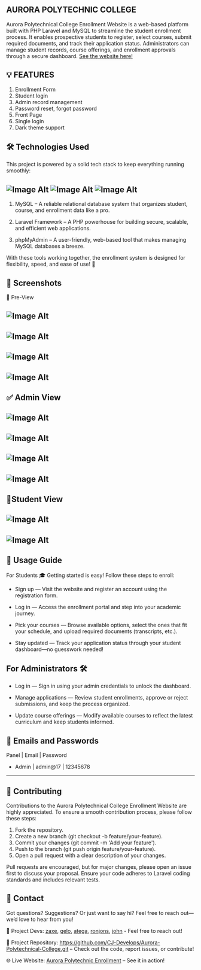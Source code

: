 ## AURORA POLYTECHNIC COLLEGE
Aurora Polytechnical College Enrollment Website is a web-based platform built with PHP Laravel and MySQL to streamline the student enrollment process. It enables prospective students to register, select courses, submit required documents, and track their application status. Administrators can manage student records, course offerings, and enrollment approvals through a secure dashboard. [See the website here! ](https://maroon-gnat-207518.hostingersite.com/)

## 💡 FEATURES
1. Enrollment Form
2. Student login
3. Admin record management
4. Password reset, forgot password
5. Front Page
6. Single login
7. Dark theme support

## 🛠️ Technologies Used
This project is powered by a solid tech stack to keep everything running smoothly:


## ![Image Alt](https://github.com/CJ-Develops/Aurora-Polytechnical-College/blob/master/SCREENSHOTS%20APC/MYSQL.png?raw=true) ![Image Alt](https://github.com/CJ-Develops/Aurora-Polytechnical-College/blob/master/SCREENSHOTS%20APC/LARAVEL%201.png?raw=true) ![Image Alt](https://github.com/CJ-Develops/Aurora-Polytechnical-College/blob/master/SCREENSHOTS%20APC/PHPMYADMIN.png?raw=true)

1. MySQL – A reliable relational database system that organizes student, course, and enrollment data like a pro.

2. Laravel Framework – A PHP powerhouse for building secure, scalable, and efficient web applications.

3. phpMyAdmin – A user-friendly, web-based tool that makes managing MySQL databases a breeze.

With these tools working together, the enrollment system is designed for flexibility, speed, and ease of use! 🚀

## 📸 Screenshots

👀 Pre-View
## ![Image Alt](https://github.com/CJ-Develops/Aurora-Polytechnical-College/blob/master/SCREENSHOTS%20APC/1.png?raw=true) 
## ![Image Alt](https://github.com/CJ-Develops/Aurora-Polytechnical-College/blob/master/SCREENSHOTS%20APC/2.png?raw=true)

## ![Image Alt](https://github.com/CJ-Develops/Aurora-Polytechnical-College/blob/master/SCREENSHOTS%20APC/3.png?raw=true) 
## ![Image Alt](https://github.com/CJ-Develops/Aurora-Polytechnical-College/blob/master/SCREENSHOTS%20APC/4.png?raw=true) 


## ✅ Admin View
## ![Image Alt](https://github.com/CJ-Develops/Aurora-Polytechnical-College/blob/master/SCREENSHOTS%20APC/5.png?raw=true) 

## ![Image Alt](https://github.com/CJ-Develops/Aurora-Polytechnical-College/blob/master/SCREENSHOTS%20APC/5.png?raw=true)

## ![Image Alt](https://github.com/CJ-Develops/Aurora-Polytechnical-College/blob/master/SCREENSHOTS%20APC/7.png?raw=true)

## ![Image Alt](https://github.com/CJ-Develops/Aurora-Polytechnical-College/blob/master/SCREENSHOTS%20APC/8.png?raw=true)


## 📝Student View
## ![Image Alt](https://github.com/CJ-Develops/Aurora-Polytechnical-College/blob/master/SCREENSHOTS%20APC/11.png?raw=true)

## ![Image Alt](https://github.com/CJ-Develops/Aurora-Polytechnical-College/blob/master/SCREENSHOTS%20APC/10.png?raw=true)



## 🚀 Usage Guide
For Students 🎓
Getting started is easy! Follow these steps to enroll:

- Sign up — Visit the website and register an account using the registration form.

- Log in — Access the enrollment portal and step into your academic journey.

- Pick your courses — Browse available options, select the ones that fit your schedule, and upload required documents (transcripts, etc.).

- Stay updated — Track your application status through your student dashboard—no guesswork needed!

## For Administrators 🛠️

- Log in — Sign in using your admin credentials to unlock the dashboard.

- Manage applications — Review student enrollments, approve or reject submissions, and keep the process organized.

- Update course offerings — Modify available courses to reflect the latest curriculum and keep students informed.

## 🔐 Emails and Passwords
Panel |   Email  | Password

- Admin | admin@17 | 12345678

------------------


## 🌟 Contributing
Contributions to the Aurora Polytechnical College Enrollment Website are highly appreciated. To ensure a smooth contribution process, please follow these steps:
1. Fork the repository.
2. Create a new branch (git checkout -b feature/your-feature).
3. Commit your changes (git commit -m 'Add your feature').
4. Push to the branch (git push origin feature/your-feature).
5. Open a pull request with a clear description of your changes.

Pull requests are encouraged, but for major changes, please open an issue first to discuss your proposal. Ensure your code adheres to Laravel coding standards and includes relevant tests.

## 📢 Contact
Got questions? Suggestions? Or just want to say hi? Feel free to reach out—we’d love to hear from you!

🤝 Project Devs: [zaxe](https://github.com/zaxe17), [gelo](https://github.com/gelo-gels), [ atega](https://github.com/jinmuwoonz), [ronjons](https://github.com/ronjons2003), [john](https://github.com/CJ-Develops) - Feel free to reach out!

📂 Project Repository: https://github.com/CJ-Develops/Aurora-Polytechnical-College.git – Check out the code, report issues, or contribute!

🌐 Live Website: [Aurora Polytechnic Enrollment](https://maroon-gnat-207518.hostingersite.com/) – See it in action!
